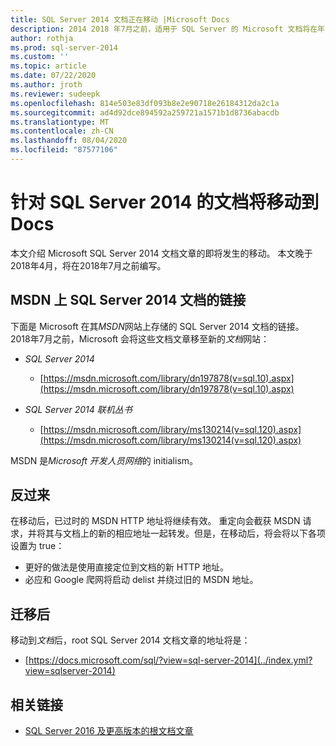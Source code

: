 ```yaml
---
title: SQL Server 2014 文档正在移动 |Microsoft Docs
description: 2014 2018 年7月之前，适用于 SQL Server 的 Microsoft 文档将在年7月之前从 MSDN 转到此处。
author: rothja
ms.prod: sql-server-2014
ms.custom: ''
ms.topic: article
ms.date: 07/22/2020
ms.author: jroth
ms.reviewer: sudeepk
ms.openlocfilehash: 814e503e83df093b8e2e90718e26184312da2c1a
ms.sourcegitcommit: ad4d92dce894592a259721a1571b1d8736abacdb
ms.translationtype: MT
ms.contentlocale: zh-CN
ms.lasthandoff: 08/04/2020
ms.locfileid: "87577106"
---
```

# <a name="documentation-for-sql-server-2014-is-moving-to-docs"></a>针对 SQL Server 2014 的文档将移动到 Docs

本文介绍 Microsoft SQL Server 2014 文档文章的即将发生的移动。 本文晚于2018年4月，将在2018年7月之前编写。

## <a name="links-to-sql-server-2014-documentation-on-msdn"></a>MSDN 上 SQL Server 2014 文档的链接

下面是 Microsoft 在其*MSDN*网站上存储的 SQL Server 2014 文档的链接。 2018年7月之前，Microsoft 会将这些文档文章移至新的*文档*网站：

- *SQL Server 2014*
    - [https://msdn.microsoft.com/library/dn197878(v=sql.10).aspx](https://msdn.microsoft.com/library/dn197878(v=sql.10).aspx)

- *SQL Server 2014 联机丛书*
    - [https://msdn.microsoft.com/library/ms130214(v=sql.120).aspx](https://msdn.microsoft.com/library/ms130214(v=sql.120).aspx)

MSDN 是*Microsoft 开发人员网络*的 initialism。


## <a name="redirectors"></a>反过来

在移动后，已过时的 MSDN HTTP 地址将继续有效。 重定向会截获 MSDN 请求，并将其与文档上的新的相应地址一起转发。但是，在移动后，将会将以下各项设置为 true：

- 更好的做法是使用直接定位到文档的新 HTTP 地址。
- 必应和 Google 爬网将启动 delist 并绕过旧的 MSDN 地址。


## <a name="after-the-move"></a>迁移后

移动到*文档*后，root SQL Server 2014 文档文章的地址将是：

- [https://docs.microsoft.com/sql/?view=sql-server-2014](../index.yml?view=sqlserver-2014)


## <a name="related-links"></a>相关链接

- [SQL Server 2016 及更高版本的根文档文章](https://docs.microsoft.com/sql/?view=sql-server-2016)


